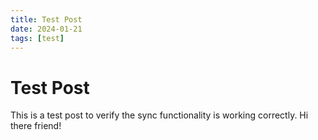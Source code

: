 ```yaml
---
title: Test Post
date: 2024-01-21
tags: [test]
---
```


# Test Post

This is a test post to verify the sync functionality is working correctly. Hi there friend!